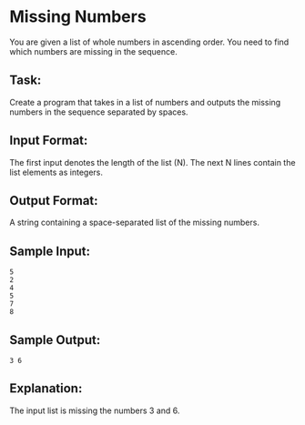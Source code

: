 # Missing Numbers

You are given a list of whole numbers in ascending order. You need to find which numbers are missing in the sequence.

## Task: 
Create a program that takes in a list of numbers and outputs the missing numbers in the sequence separated by spaces.

## Input Format: 
The first input denotes the length of the list (N). The next N lines contain the list elements as integers. 

## Output Format: 
A string containing a space-separated list of the missing numbers.

## Sample Input: 
```
5
2
4
5
7
8
```
## Sample Output: 
```
3 6
```
## Explanation: 
The input list is missing the numbers 3 and 6. 
